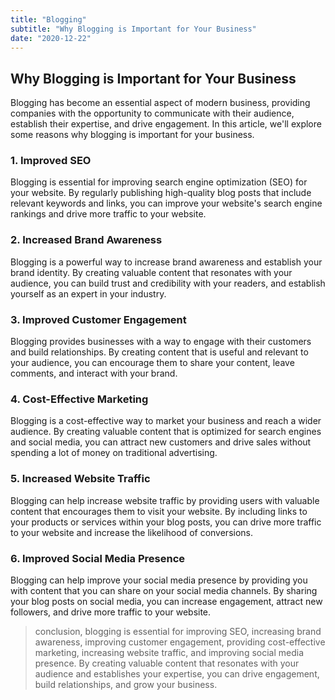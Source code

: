 ```yaml
---
title: "Blogging"
subtitle: "Why Blogging is Important for Your Business"
date: "2020-12-22"
---
```


## Why Blogging is Important for Your Business

Blogging has become an essential aspect of modern business, providing companies with the opportunity to communicate with their audience, establish their expertise, and drive engagement. In this article, we'll explore some reasons why blogging is important for your business.

### 1. Improved SEO

Blogging is essential for improving search engine optimization (SEO) for your website. By regularly publishing high-quality blog posts that include relevant keywords and links, you can improve your website's search engine rankings and drive more traffic to your website.

### 2. Increased Brand Awareness

Blogging is a powerful way to increase brand awareness and establish your brand identity. By creating valuable content that resonates with your audience, you can build trust and credibility with your readers, and establish yourself as an expert in your industry.

### 3. Improved Customer Engagement

Blogging provides businesses with a way to engage with their customers and build relationships. By creating content that is useful and relevant to your audience, you can encourage them to share your content, leave comments, and interact with your brand.

### 4. Cost-Effective Marketing

Blogging is a cost-effective way to market your business and reach a wider audience. By creating valuable content that is optimized for search engines and social media, you can attract new customers and drive sales without spending a lot of money on traditional advertising.

### 5. Increased Website Traffic

Blogging can help increase website traffic by providing users with valuable content that encourages them to visit your website. By including links to your products or services within your blog posts, you can drive more traffic to your website and increase the likelihood of conversions.

### 6. Improved Social Media Presence

Blogging can help improve your social media presence by providing you with content that you can share on your social media channels. By sharing your blog posts on social media, you can increase engagement, attract new followers, and drive more traffic to your website.

> conclusion, blogging is essential for improving SEO, increasing brand awareness, improving customer engagement, providing cost-effective marketing, increasing website traffic, and improving social media presence. By creating valuable content that resonates with your audience and establishes your expertise, you can drive engagement, build relationships, and grow your business.